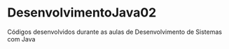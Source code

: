 # DesenvolvimentoJava02
Códigos desenvolvidos durante as aulas de Desenvolvimento de Sistemas com Java
